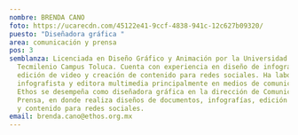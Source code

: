 ```yaml
---
nombre: BRENDA CANO
foto: https://ucarecdn.com/45122e41-9ccf-4838-941c-12c627b09320/
puesto: "Diseñadora gráfica "
area: comunicación y prensa
pos: 3
semblanza: Licenciada en Diseño Gráfico y Animación por la Universidad
  Tecmilenio Campus Toluca. Cuenta con experiencia en diseño de infografías,
  edición de video y creación de contenido para redes sociales. Ha laborado como
  infografista y editora multimedia principalmente en medios de comunicación. En
  Ethos se desempeña como diseñadora gráfica en la dirección de Comunicación y
  Prensa, en donde realiza diseños de documentos, infografías, edición de video
  y contenido para redes sociales.
email: brenda.cano@ethos.org.mx
---
```

